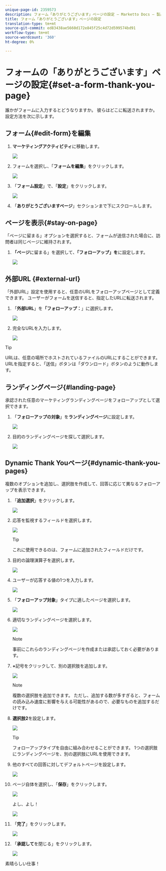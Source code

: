 ```yaml
---
unique-page-id: 2359573
description: フォーム「ありがとうございます」ページの設定 — Marketto Docs — 製品ドキュメント
title: フォーム「ありがとうございます」ページの設定
translation-type: tm+mt
source-git-commit: ed83438ae5660d172e845f25c4d72d599574bd91
workflow-type: tm+mt
source-wordcount: '360'
ht-degree: 0%

---
```



# フォームの「ありがとうございます」ページの設定{#set-a-form-thank-you-page}

誰かがフォームに入力するとどうなりますか。 彼らはどこに転送されますか。 設定方法を次に示します。

## フォーム{#edit-form}を編集

1. **マーケティングアクティビティ**&#x200B;に移動します。

   ![](assets/login-marketing-activities-5.png)

1. フォームを選択し、「**フォームを編集**」をクリックします。

   ![](assets/image2014-9-15-17-3a34-3a14.png)

1. 「**フォーム設定**」で、「**設定**」をクリックします。

   ![](assets/image2014-9-15-17-3a34-3a21.png)

1. 「**ありがとうございますページ**」セクションまで下にスクロールします。

## ページを表示{#stay-on-page}

「ページに留まる」オプションを選択すると、フォームが送信された場合に、訪問者は同じページに維持されます。

1. **「ページ**&#x200B;に留まる」を選択して、**「フォローアップ」を**&#x200B;に設定します。

   ![](assets/image2014-9-15-17-3a34-3a35.png)

## 外部URL {#external-url}

「外部URL」設定を使用すると、任意のURLをフォローアップページとして定義できます。 ユーザーがフォームを送信すると、指定したURLに転送されます。

1. 「**外部URL**」を&#x200B;**「フォローアップ：**」に選択します。

   ![](assets/image2014-9-15-17-3a34-3a45.png)

1. 完全なURLを入力します。

   ![](assets/image2014-9-15-17-3a34-3a53.png)

>[!TIP]
>
>URLは、任意の場所でホストされているファイルのURLにすることができます。URLを指定すると、「送信」ボタンは「ダウンロード」ボタンのように動作します。

## ランディングページ{#landing-page}

承認された任意のマーケティングランディングページをフォローアップとして選択できます。

1. 「**フォローアップの対象**」を&#x200B;**ランディングページ**&#x200B;に設定します。

   ![](assets/image2014-9-15-17-3a37-3a52.png)

1. 目的のランディングページを探して選択します。

   ![](assets/image2014-9-15-17-3a37-3a59.png)

## Dynamic Thank Youページ{#dynamic-thank-you-pages}

複数のオプションを追加し、選択肢を作成して、回答に応じて異なるフォローアップを表示できます。

1. 「**追加選択**」をクリックします。

   ![](assets/image2014-9-15-17-3a38-3a6.png)

1. 応答を監視するフィールドを選択します。

   ![](assets/image2014-9-15-17-3a38-3a12.png)

   >[!TIP]
   >
   >これに使用できるのは、フォームに追加されたフィールドだけです。

1. 目的の論理演算子を選択します。

   ![](assets/image2014-9-15-17-3a38-3a31.png)

1. ユーザーが応答する値の1つを入力します。

   ![](assets/image2014-9-15-17-3a38-3a40.png)

1. 「**フォローアップ対象**」タイプに適したページを選択します。

   ![](assets/image2014-9-15-17-3a38-3a51.png)

1. 適切なランディングページを選択します。

   ![](assets/image2014-9-15-17-3a39-3a3.png)

   >[!NOTE]
   >
   >事前にこれらのランディングページを作成または承認しておく必要があります。

1. **+**&#x200B;記号をクリックして、別の選択肢を追加します。

   ![](assets/image2014-9-15-17-3a39-3a25.png)

   >[!NOTE]
   >
   >複数の選択肢を追加できます。 ただし、追加する数が多すぎると、フォームの読み込み速度に影響を与える可能性があるので、必要なものを追加するだけです。

1. **選択肢2**&#x200B;を設定します。

   ![](assets/image2014-9-15-17-3a39-3a44.png)

   >[!TIP]
   >
   >フォローアップタイプを自由に組み合わせることができます。 1つの選択肢にランディングページを、別の選択肢にURLを使用できます。

1. 他のすべての回答に対してデフォルトページを設定します。

   ![](assets/image2014-9-15-17-3a40-3a10.png)

1. ページ自体を選択し、「**保存**」をクリックします。

   ![](assets/image2014-9-15-17-3a40-3a26.png)

   よし、よし！

   ![](assets/image2014-9-15-17-3a40-3a34.png)

1. 「**完了**」をクリックします。

   ![](assets/image2014-9-15-17-3a40-3a42.png)

1. 「**承認して**&#x200B;を閉じる」をクリックします。

   ![](assets/image2014-9-15-17-3a41-3a0.png)

素晴らしい仕事！

